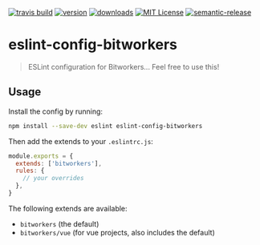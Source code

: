 [![travis build](https://img.shields.io/travis/bitworkers-official/eslint-config-bitworkers.svg?style=flat-square)](https://travis-ci.org/bitworkers-official/eslint-config-bitworkers) [![version](https://img.shields.io/npm/v/eslint-config-bitworkers.svg?style=flat-square)](http://npm.im/eslint-config-bitworkers) [![downloads](https://img.shields.io/npm/dm/eslint-config-bitworkers.svg?style=flat-square)](http://npm-stat.com/charts.html?package=eslint-config-bitworkers) [![MIT License](https://img.shields.io/npm/l/eslint-config-bitworkers.svg?style=flat-square)](http://opensource.org/licenses/MIT) [![semantic-release](https://img.shields.io/badge/%20%20%F0%9F%93%A6%F0%9F%9A%80-semantic--release-e10079.svg?style=flat-square)](https://github.com/semantic-release/semantic-release)

# eslint-config-bitworkers

> ESLint configuration for Bitworkers... Feel free to use this!

## Usage

Install the config by running:

```sh
npm install --save-dev eslint eslint-config-bitworkers
```

Then add the extends to your `.eslintrc.js`:

```js
module.exports = {
  extends: ['bitworkers'],
  rules: {
    // your overrides
  },
}
```

The following extends are available:

- `bitworkers` (the default)
- `bitworkers/vue` (for vue projects, also includes the default)
